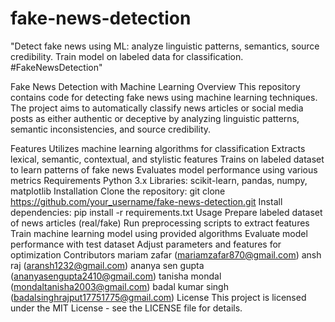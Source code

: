 # fake-news-detection
 "Detect fake news using ML: analyze linguistic patterns, semantics, source credibility. Train model on labeled data for classification. #FakeNewsDetection"
 
Fake News Detection with Machine Learning
Overview
This repository contains code for detecting fake news using machine learning techniques. The project aims to automatically classify news articles or social media posts as either authentic or deceptive by analyzing linguistic patterns, semantic inconsistencies, and source credibility.

Features
Utilizes machine learning algorithms for classification
Extracts lexical, semantic, contextual, and stylistic features
Trains on labeled dataset to learn patterns of fake news
Evaluates model performance using various metrics
Requirements
Python 3.x
Libraries: scikit-learn, pandas, numpy, matplotlib
Installation
Clone the repository: git clone https://github.com/your_username/fake-news-detection.git
Install dependencies: pip install -r requirements.txt
Usage
Prepare labeled dataset of news articles (real/fake)
Run preprocessing scripts to extract features
Train machine learning model using provided algorithms
Evaluate model performance with test dataset
Adjust parameters and features for optimization
Contributors
mariam zafar (mariamzafar870@gmail.com)
ansh raj (aransh1232@gmail.com)
ananya sen gupta (ananyasengupta2410@gmail.com)
tanisha mondal (mondaltanisha2003@gmail.com)
badal kumar singh (badalsinghrajput17751775@gmail.com)
License
This project is licensed under the MIT License - see the LICENSE file for details.

